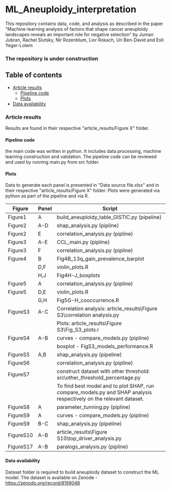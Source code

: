 # ML_Aneuploidy_interpretation
This repository contains data, code, and analysis as described in the paper "Machine-learning analysis of factors that shape cancer aneuploidy landscapes reveals an important role for negative selection" by Juman Jubran, Rachel Slutsky, Nir Rozenblum, Lior Rokach, Uri Ben-David and Esti Yeger-Lotem

### The repository is under construction

## Table of contents
* [Article results](#article-results) 
    * [Pipeline code](#pipeline-code)
    * [Plots](#plots)
* [Data availability](#Data-availability)

### Article results
Results are found in their respective "article_results/Figure X" folder.

#### Pipeline code
the main code was written in python. It includes data processing, machine learning construction and validation. 
The pipeline code can be reviewed and used by running main.py from src folder.

#### Plots
Data to generate each panel is presented in "Data source file.xlsx" and in their respective "article_results/Figure X" folder.
Plots were generated via python as part of the pipeline and via R.

| Figure    | Panel | Script                                                                                                                   |
|---------- |-------|------------------------------------------------------------------------------------------------------------------------- |
| Figure1   | A     | build_aneuploidy_table_GISTIC.py (pipeline)                                                                              |
| Figure2   | A-D   | shap_analysis.py (pipline)                                                                                               |
| Figure2   | E     | correlation_analysis.py (pipline)                                                                                        |
| Figure3   | A-E   | CCL_main.py (pipline)                                                                                                    |
| Figure3   | F     | correlation_analysis.py (pipline)                                                                                        |
| Figure4   | B     | Fig4B_13q_gain_prevalence_barplot                                                                                        |
|           | D,F   | violin_plots.R                                                                                                           |
|           | H,J   | Fig4H-J_boxplots                                                                                                         |
| Figure5   | A     | correlation_analysis.py (pipline)                                                                                        |
| Figure5   | D,E   | violin_plots.R                                                                                                           |
|           | G,H   | Fig5G-H_cooccurrence.R                                                                                                   |
| FigureS3  | A-C   | Correlation analysis: article_results\Figure S3\correlation analysis.py                                                 |
|           |       | Plots: article_results\Figure S3\Fig_S3_plots.r                                                                         |
| FigureS4  | A-B   | curves - compare_models.py (pipline)                                                                                     |
|           |       | boxplot - FigS3_models_performance.R                                                                                     |
| FigureS5  | A,B   | shap_analysis.py (pipeline)                                                                                              |
| FigureS6  |       | correlation_analysis.py (pipline)                                                                                        |   
| FigureS7  |       | construct dataset with other threshold: src\other_threshold_percentage.py                                                |  
|           |       | To find best model and to plot SHAP, run compare_models.py and SHAP analysis respectively on the relevant dataset.       | 
| FigureS8  | A     | parameter_tunning.py (pipline)                                                                                           |
| FigureS9  | A     | curves - compare_models.py (pipline)                                                                                     |
| FigureS9  | B-C   | shap_analysis.py (pipeline)                                                                                              |
| FigureS10 | A-B   | article_results\Figure S10\top_driver_analysis.py                                                                                            |
| FigureS17 | A-B   | paralogs_analysis.py (pipline)                                                                                           |

#### Data availability
Dataset folder is required to build aneuploidy dataset to construct the ML model.
The dataset is available on Zenode - https://zenodo.org/record/8199048
